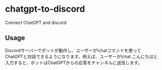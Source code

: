 # chatgpt-to-discord

Connect ChatGPT and discord

## Usage

Discordサーバーでボットが動作し、ユーザーが!chatコマンドを使ってChatGPTと対話できるようになります。例えば、ユーザーが!chat こんにちはと入力すると、ボットはChatGPTからの応答をチャンネルに送信します。

